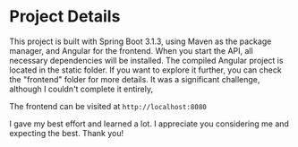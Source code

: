 # Project Details

This project is built with Spring Boot 3.1.3, using Maven as the package manager, and Angular for the frontend. When you start the API, all necessary dependencies will be installed. The compiled Angular project is located in the static folder. If you want to explore it further, you can check the "frontend" folder for more details. It was a significant challenge, although I couldn't complete it entirely, 

The frontend can be visited at `http://localhost:8080`

I gave my best effort and learned a lot. I appreciate you considering me and expecting the best. Thank you!
